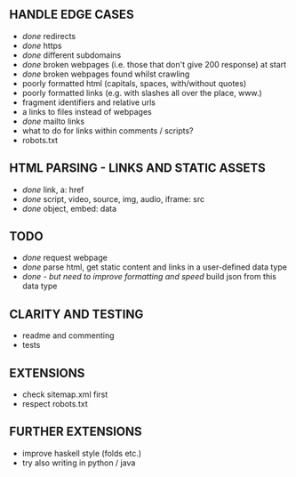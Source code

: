 ## HANDLE EDGE CASES
- *done* redirects
- *done* https
- *done* different subdomains
- *done* broken webpages (i.e. those that don't give 200 response) at start
- *done* broken webpages found whilst crawling
- poorly formatted html (capitals, spaces, with/without quotes)
- poorly formatted links (e.g. with slashes all over the place, www.)
- fragment identifiers and relative urls
- a links to files instead of webpages
- *done* mailto links
- what to do for links within comments / scripts?
- robots.txt

## HTML PARSING - LINKS AND STATIC ASSETS
- *done* link, a: href
- *done* script, video, source, img, audio, iframe: src
- *done* object, embed: data

## TODO
- *done* request webpage
- *done* parse html, get static content and links in a user-defined data type
- *done - but need to improve formatting and speed* build json from this data type

## CLARITY AND TESTING
- readme and commenting
- tests

## EXTENSIONS
- check sitemap.xml first
- respect robots.txt

## FURTHER EXTENSIONS
- improve haskell style (folds etc.)
- try also writing in python / java
